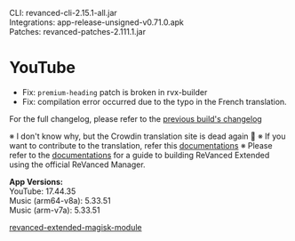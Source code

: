 CLI: revanced-cli-2.15.1-all.jar  
Integrations: app-release-unsigned-v0.71.0.apk  
Patches: revanced-patches-2.111.1.jar  

YouTube
==
- Fix: `premium-heading` patch is broken in rvx-builder
- Fix: compilation error occurred due to the typo in the French translation.

For the full changelog, please refer to the [previous build's changelog](https://github.com/inotia00/revanced-patches/releases/tag/v2.111.0)

※ I don't know why, but the Crowdin translation site is dead again 🤷
※ If you want to contribute to the translation, refer this [documentations](https://telegra.ph/How-to-contribute-to-Crowdin-translations-via-upload-of-stringsxml-file-11-10)
※ Please refer to the [documentations](https://github.com/inotia00/revanced-documentation/wiki/Method-3.-Using-official-ReVanced-Manager-(Android)) for a guide to building ReVanced Extended using the official ReVanced Manager.
  
**App Versions:**  
YouTube: 17.44.35  
Music (arm64-v8a): 5.33.51  
Music (arm-v7a): 5.33.51  

[revanced-extended-magisk-module](https://github.com/nikhilbadyal/revanced-magisk-module)  
